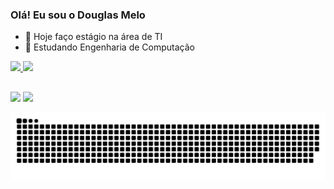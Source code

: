 ### Olá! Eu sou o Douglas Melo

- 🔭 Hoje faço estágio na área de TI
- 🌱 Estudando Engenharia de Computação

 <div>
  <a href="https://beacons.ai/DougMeloComp">
  <img height="180em" src="https://github-readme-stats.vercel.app/api?username=DougMeloComp&show_icons=true&theme=dark&include_all_commits=true&count_private=true"/>
  <img height="180em" src="https://github-readme-stats.vercel.app/api/top-langs/?username=DougMeloComp&layout=compact&langs_count=7&theme=dark"/>
</div>
  
##
  
<div>
  <a href="https://www.instagram.com/douglas_melo_/?hl=pt-br" target="_blank"><img src="https://img.shields.io/badge/-Instagram-%23E4405F?style=for-the-badge&logo=instagram&logoColor=white" target="_blank"></a>
  <a href="https:https://www.linkedin.com/in/douglas-melo-48b4a7179" target="_blank"><img src="https://img.shields.io/badge/-LinkedIn-%230077B5?style=for-the-badge&logo=linkedin&logoColor=white" target="_blank"></a> 
</div>
  
![Snake animation](https://github.com/DougMeloComp/DougMeloComp/blob/output/github-contribution-grid-snake.svg)

